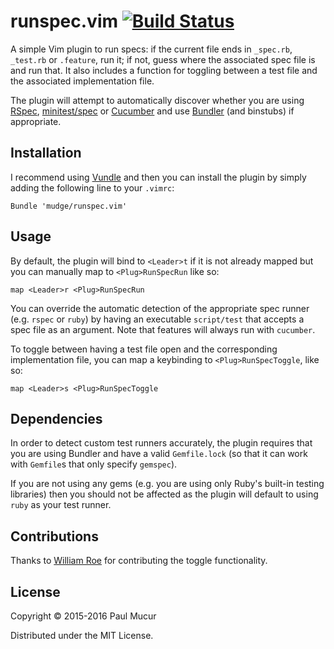 runspec.vim [![Build Status](https://secure.travis-ci.org/mudge/runspec.vim.png)](http://travis-ci.org/mudge/runspec.vim)
===========

A simple Vim plugin to run specs: if the current file ends in `_spec.rb`,
`_test.rb` or `.feature`, run it; if not, guess where the associated spec file
is and run that. It also includes a function for toggling between a test file
and the associated implementation file.

The plugin will attempt to automatically discover whether you are using
[RSpec](https://www.relishapp.com/rspec),
[minitest/spec](http://docs.seattlerb.org/minitest/MiniTest/Spec.html) or
[Cucumber](https://cucumber.io/) and use [Bundler](http://gembundler.com/) (and
binstubs) if appropriate.

Installation
------------

I recommend using [Vundle](https://github.com/gmarik/vundle) and then you can
install the plugin by simply adding the following line to your `.vimrc`:

```vim
Bundle 'mudge/runspec.vim'
```

Usage
-----

By default, the plugin will bind to `<Leader>t` if it is not already mapped but
you can manually map to `<Plug>RunSpecRun` like so:

```vim
map <Leader>r <Plug>RunSpecRun
```

You can override the automatic detection of the appropriate spec runner (e.g.
`rspec` or `ruby`) by having an executable `script/test` that accepts a spec
file as an argument. Note that features will always run with `cucumber`.

To toggle between having a test file open and the corresponding
implementation file, you can map a keybinding to
`<Plug>RunSpecToggle`, like so:

```vim
map <Leader>s <Plug>RunSpecToggle
```

Dependencies
------------

In order to detect custom test runners accurately, the plugin requires that you are
using Bundler and have a valid `Gemfile.lock` (so that it can work with
`Gemfile`s that only specify `gemspec`).

If you are not using any gems (e.g. you are using only Ruby's built-in testing
libraries) then you should not be affected as the plugin will default to using
`ruby` as your test runner.

Contributions
-------------

Thanks to [William Roe](https://github.com/wjlroe) for contributing the toggle
functionality.

License
-------

Copyright © 2015-2016 Paul Mucur

Distributed under the MIT License.
